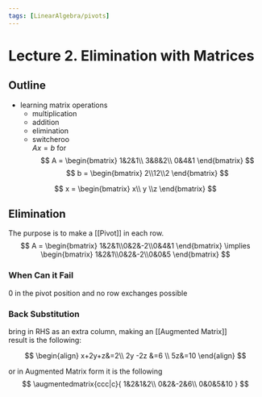 ```yaml
---
tags: [LinearAlgebra/pivots]
---
```


# Lecture 2. Elimination with Matrices
## Outline
- learning matrix operations
    - multiplication
    - addition
    - elimination
    - switcheroo\
$Ax = b$ for
$$
A = \begin{bmatrix}
1&2&1\\
3&8&2\\
0&4&1
\end{bmatrix}
$$
$$
b = \begin{bmatrix}
2\\12\\2
\end{bmatrix}
$$

$$
x = \begin{bmatrix}
x\\ y \\z
\end{bmatrix}
$$
## Elimination
The purpose is to make a [[Pivot]] in each row.
$$
A = \begin{bmatrix}
1&2&1\\0&2&-2\\0&4&1
\end{bmatrix}  \implies \begin{bmatrix}
1&2&1\\0&2&-2\\0&0&5
\end{bmatrix}
$$
### When Can it Fail
0 in the pivot position and no row exchanges possible
### Back Substitution
bring in RHS as an extra column, making an [[Augmented Matrix]]\
result is the following:

$$
\begin{align}
x+2y+z&=2\\
2y -2z &=6 \\
5z&=10
\end{align}
$$

or in Augmented Matrix form it is the following
$$
\augmentedmatrix{ccc|c}{
1&2&1&2\\
0&2&-2&6\\
0&0&5&10
}
$$